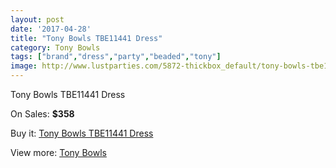 ```yaml
---
layout: post
date: '2017-04-28'
title: "Tony Bowls TBE11441 Dress"
category: Tony Bowls
tags: ["brand","dress","party","beaded","tony"]
image: http://www.lustparties.com/5872-thickbox_default/tony-bowls-tbe11441-dress.jpg
---
```

Tony Bowls TBE11441 Dress

On Sales: **$358**
<a href="https://www.lustparties.com/en/tony-bowls/1994-tony-bowls-tbe11441-dress.html"><amp-img layout="responsive" width="600" height="600" src="//www.lustparties.com/5872-thickbox_default/tony-bowls-tbe11441-dress.jpg" alt="Tony Bowls TBE11441 Dress 0" /></a>
<a href="https://www.lustparties.com/en/tony-bowls/1994-tony-bowls-tbe11441-dress.html"><amp-img layout="responsive" width="600" height="600" src="//www.lustparties.com/5874-thickbox_default/tony-bowls-tbe11441-dress.jpg" alt="Tony Bowls TBE11441 Dress 1" /></a>
<a href="https://www.lustparties.com/en/tony-bowls/1994-tony-bowls-tbe11441-dress.html"><amp-img layout="responsive" width="600" height="600" src="//www.lustparties.com/5873-thickbox_default/tony-bowls-tbe11441-dress.jpg" alt="Tony Bowls TBE11441 Dress 2" /></a>

Buy it: [Tony Bowls TBE11441 Dress](https://www.lustparties.com/en/tony-bowls/1994-tony-bowls-tbe11441-dress.html "Tony Bowls TBE11441 Dress")

View more: [Tony Bowls](https://www.lustparties.com/en/5-tony-bowls "Tony Bowls")